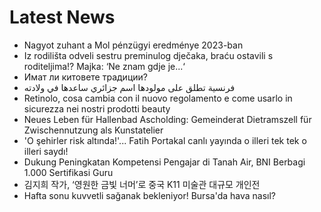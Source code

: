# Latest News
-  Nagyot zuhant a Mol pénzügyi eredménye 2023-ban
-  Iz rodilišta odveli sestru preminulog dječaka, braću ostavili s roditeljima!? Majka: ‘Ne znam gdje je...‘
-  Имат ли китовете традиции?
-  فرنسية تطلق على مولودها اسم جزائري ساعدها في ولادته
-  Retinolo, cosa cambia con il nuovo regolamento e come usarlo in sicurezza nei nostri prodotti beauty
-  Neues Leben für Hallenbad Ascholding: Gemeinderat Dietramszell für Zwischennutzung als Kunstatelier
-  'O şehirler risk altında!'... Fatih Portakal canlı yayında o illeri tek tek o illeri saydı!
-  Dukung Peningkatan Kompetensi Pengajar di Tanah Air, BNI Berbagi 1.000 Sertifikasi Guru
-  김지희 작가, ‘영원한 금빛 너머’로 중국 K11 미술관 대규모 개인전
-  Hafta sonu kuvvetli sağanak bekleniyor! Bursa'da hava nasıl?
